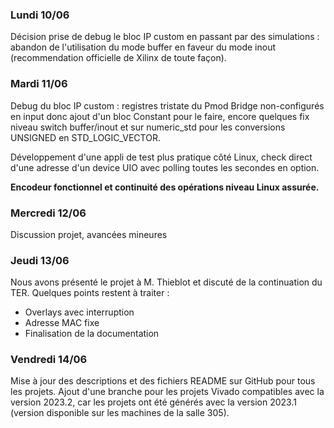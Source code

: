 ### Lundi 10/06

Décision prise de debug le bloc IP custom en passant par des simulations : abandon de l'utilisation du mode buffer en faveur du mode inout (recommendation officielle de Xilinx de toute façon).

### Mardi 11/06

Debug du bloc IP custom : registres tristate du Pmod Bridge non-configurés en input donc ajout d'un bloc Constant pour le faire, encore quelques fix niveau switch buffer/inout et sur numeric_std pour les conversions UNSIGNED en STD_LOGIC_VECTOR.

Développement d'une appli de test plus pratique côté Linux, check direct d'une adresse d'un device UIO avec polling toutes les secondes en option.

**Encodeur fonctionnel et continuité des opérations niveau Linux assurée.**

### Mercredi 12/06

Discussion projet, avancées mineures

### Jeudi 13/06

Nous avons présenté le projet à M. Thieblot et discuté de la continuation du TER. Quelques points restent à traiter :
  - Overlays avec interruption
  - Adresse MAC fixe
  - Finalisation de la documentation

### Vendredi 14/06

Mise à jour des descriptions et des fichiers README sur GitHub pour tous les projets. Ajout d'une branche pour les projets Vivado compatibles avec la version 2023.2, car les projets ont été générés avec la version 2023.1 (version disponible sur les machines de la salle 305).